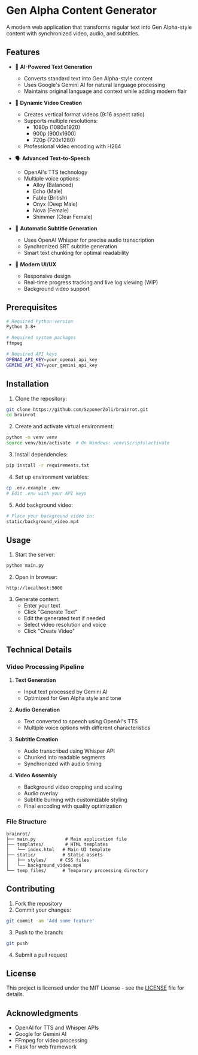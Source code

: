 # Gen Alpha Content Generator

A modern web application that transforms regular text into Gen Alpha-style content with synchronized video, audio, and subtitles.

## Features

- 🎯 **AI-Powered Text Generation**
  - Converts standard text into Gen Alpha-style content
  - Uses Google's Gemini AI for natural language processing
  - Maintains original language and context while adding modern flair

- 🎨 **Dynamic Video Creation**
  - Creates vertical format videos (9:16 aspect ratio)
  - Supports multiple resolutions:
    - 1080p (1080x1920)
    - 900p (900x1600)
    - 720p (720x1280)
  - Professional video encoding with H264

- 🗣️ **Advanced Text-to-Speech**
  - OpenAI's TTS technology
  - Multiple voice options:
    - Alloy (Balanced)
    - Echo (Male)
    - Fable (British)
    - Onyx (Deep Male)
    - Nova (Female)
    - Shimmer (Clear Female)

- 📝 **Automatic Subtitle Generation**
  - Uses OpenAI Whisper for precise audio transcription
  - Synchronized SRT subtitle generation
  - Smart text chunking for optimal readability

- 🎨 **Modern UI/UX**
  - Responsive design
  - Real-time progress tracking and live log viewing (WIP)
  - Background video support

## Prerequisites

```bash
# Required Python version
Python 3.8+

# Required system packages
ffmpeg

# Required API keys
OPENAI_API_KEY=your_openai_api_key
GEMINI_API_KEY=your_gemini_api_key
```

## Installation

1. Clone the repository:
```bash
git clone https://github.com/SzponerZoli/brainrot.git
cd brainrot
```

2. Create and activate virtual environment:
```bash
python -m venv venv
source venv/bin/activate  # On Windows: venv\Scripts\activate
```

3. Install dependencies:
```bash
pip install -r requirements.txt
```

4. Set up environment variables:
```bash
cp .env.example .env
# Edit .env with your API keys
```

5. Add background video:
```bash
# Place your background video in:
static/background_video.mp4
```

## Usage

1. Start the server:
```bash
python main.py
```

2. Open in browser:
```
http://localhost:5000
```

3. Generate content:
   - Enter your text
   - Click "Generate Text"
   - Edit the generated text if needed
   - Select video resolution and voice
   - Click "Create Video"

## Technical Details

### Video Processing Pipeline

1. **Text Generation**
   - Input text processed by Gemini AI
   - Optimized for Gen Alpha style and tone

2. **Audio Generation**
   - Text converted to speech using OpenAI's TTS
   - Multiple voice options with different characteristics

3. **Subtitle Creation**
   - Audio transcribed using Whisper API
   - Chunked into readable segments
   - Synchronized with audio timing

4. **Video Assembly**
   - Background video cropping and scaling
   - Audio overlay
   - Subtitle burning with customizable styling
   - Final encoding with quality optimization

### File Structure

```
brainrot/
├── main.py           # Main application file
├── templates/        # HTML templates
│   └── index.html   # Main UI template
├── static/          # Static assets
│   ├── styles/     # CSS files
│   └── background_video.mp4
└── temp_files/      # Temporary processing directory
```

## Contributing

1. Fork the repository
2. Commit your changes:
```bash
git commit -am 'Add some feature'
```
3. Push to the branch:
```bash
git push
```
4. Submit a pull request

## License

This project is licensed under the MIT License - see the [LICENSE](LICENSE) file for details.

## Acknowledgments

- OpenAI for TTS and Whisper APIs
- Google for Gemini AI
- FFmpeg for video processing
- Flask for web framework
